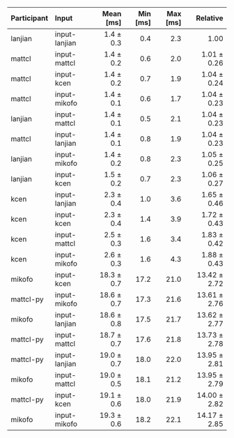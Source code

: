 | Participant | Input | Mean [ms] | Min [ms] | Max [ms] | Relative |
|:---|:---|---:|---:|---:|---:|
| lanjian | input-lanjian | 1.4 ± 0.3 | 0.4 | 2.3 | 1.00 |
| mattcl | input-mattcl | 1.4 ± 0.2 | 0.6 | 2.0 | 1.01 ± 0.26 |
| mattcl | input-kcen | 1.4 ± 0.2 | 0.7 | 1.9 | 1.04 ± 0.24 |
| mattcl | input-mikofo | 1.4 ± 0.1 | 0.6 | 1.7 | 1.04 ± 0.23 |
| lanjian | input-mattcl | 1.4 ± 0.1 | 0.5 | 2.1 | 1.04 ± 0.23 |
| mattcl | input-lanjian | 1.4 ± 0.1 | 0.8 | 1.9 | 1.04 ± 0.23 |
| lanjian | input-mikofo | 1.4 ± 0.2 | 0.8 | 2.3 | 1.05 ± 0.25 |
| lanjian | input-kcen | 1.5 ± 0.2 | 0.7 | 2.3 | 1.06 ± 0.27 |
| kcen | input-lanjian | 2.3 ± 0.4 | 1.0 | 3.6 | 1.65 ± 0.46 |
| kcen | input-kcen | 2.3 ± 0.4 | 1.4 | 3.9 | 1.72 ± 0.43 |
| kcen | input-mattcl | 2.5 ± 0.3 | 1.6 | 3.4 | 1.83 ± 0.42 |
| kcen | input-mikofo | 2.6 ± 0.3 | 1.6 | 4.3 | 1.88 ± 0.43 |
| mikofo | input-kcen | 18.3 ± 0.7 | 17.2 | 21.0 | 13.42 ± 2.72 |
| mattcl-py | input-mikofo | 18.6 ± 0.7 | 17.3 | 21.6 | 13.61 ± 2.76 |
| mikofo | input-lanjian | 18.6 ± 0.8 | 17.5 | 21.7 | 13.62 ± 2.77 |
| mattcl-py | input-mattcl | 18.7 ± 0.7 | 17.6 | 21.8 | 13.73 ± 2.78 |
| mattcl-py | input-lanjian | 19.0 ± 0.7 | 18.0 | 22.0 | 13.95 ± 2.81 |
| mikofo | input-mattcl | 19.0 ± 0.5 | 18.1 | 21.2 | 13.95 ± 2.79 |
| mattcl-py | input-kcen | 19.1 ± 0.6 | 18.0 | 21.9 | 14.00 ± 2.82 |
| mikofo | input-mikofo | 19.3 ± 0.6 | 18.2 | 22.1 | 14.17 ± 2.85 |
